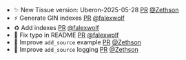 - ✨ New Tissue version: Uberon-2025-05-28 [PR](https://github.com/laminlabs/bionty/pull/310) [@Zethson](https://github.com/Zethson)
- ⚡️ Generate GIN indexes [PR](https://github.com/laminlabs/bionty/pull/307) [@falexwolf](https://github.com/falexwolf)
- ♻️ Add indexes [PR](https://github.com/laminlabs/bionty/pull/306) [@falexwolf](https://github.com/falexwolf)
- :pencil: Fix typo in README [PR](https://github.com/laminlabs/bionty/pull/305) [@falexwolf](https://github.com/falexwolf)
- 📝 Improve `add_source` example [PR](https://github.com/laminlabs/bionty/pull/303) [@Zethson](https://github.com/Zethson)
- 🚸 Improve `add_source` logging [PR](https://github.com/laminlabs/bionty/pull/302) [@Zethson](https://github.com/Zethson)
